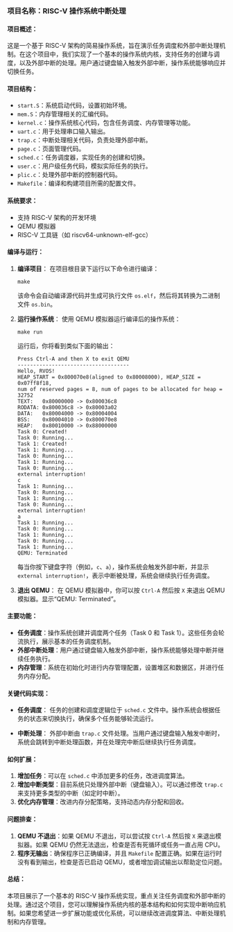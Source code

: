### 项目名称：RISC-V 操作系统中断处理

#### 项目概述：
这是一个基于 RISC-V 架构的简易操作系统，旨在演示任务调度和外部中断处理机制。在这个项目中，我们实现了一个基本的操作系统内核，支持任务的创建与调度，以及外部中断的处理。用户通过键盘输入触发外部中断，操作系统能够响应并切换任务。

#### 项目结构：
- `start.S`：系统启动代码，设置初始环境。
- `mem.S`：内存管理相关的汇编代码。
- `kernel.c`：操作系统核心代码，包含任务调度、内存管理等功能。
- `uart.c`：用于处理串口输入输出。
- `trap.c`：中断处理相关代码，负责处理外部中断。
- `page.c`：页面管理代码。
- `sched.c`：任务调度器，实现任务的创建和切换。
- `user.c`：用户级任务代码，模拟实际任务的执行。
- `plic.c`：处理外部中断的控制器代码。
- `Makefile`：编译和构建项目所需的配置文件。

#### 系统要求：
- 支持 RISC-V 架构的开发环境
- QEMU 模拟器
- RISC-V 工具链（如 riscv64-unknown-elf-gcc）

#### 编译与运行：
1. **编译项目**：
   在项目根目录下运行以下命令进行编译：
   ```
   make
   ```
   该命令会自动编译源代码并生成可执行文件 `os.elf`，然后将其转换为二进制文件 `os.bin`。

2. **运行操作系统**：
   使用 QEMU 模拟器运行编译后的操作系统：
   ```
   make run
   ```
   运行后，你将看到类似下面的输出：

   ```
   Press Ctrl-A and then X to exit QEMU
   ------------------------------------
   Hello, RVOS!
   HEAP_START = 0x800070e8(aligned to 0x80008000), HEAP_SIZE = 0x07ff8f18,
   num of reserved pages = 8, num of pages to be allocated for heap = 32752
   TEXT:   0x80000000 -> 0x800036c8
   RODATA: 0x800036c8 -> 0x80003a02
   DATA:   0x80004000 -> 0x80004004
   BSS:    0x80004010 -> 0x800070e8
   HEAP:   0x80010000 -> 0x88000000
   Task 0: Created!
   Task 0: Running...
   Task 1: Created!
   Task 1: Running...
   Task 0: Running...
   Task 1: Running...
   Task 0: Running...
   external interruption!
   c
   Task 1: Running...
   Task 0: Running...
   Task 1: Running...
   Task 0: Running...
   external interruption!
   a
   Task 1: Running...
   Task 0: Running...
   Task 1: Running...
   Task 0: Running...
   Task 1: Running...
   QEMU: Terminated
   ```

   每当你按下键盘字符（例如，`c`、`a`），操作系统会触发外部中断，并显示 `external interruption!`，表示中断被处理，系统会继续执行任务调度。

3. **退出 QEMU**：
   在 QEMU 模拟器中，你可以按 `Ctrl-A` 然后按 `X` 来退出 QEMU 模拟器。显示“QEMU: Terminated”。

#### 主要功能：
- **任务调度**：操作系统创建并调度两个任务（Task 0 和 Task 1）。这些任务会轮流执行，展示基本的任务调度机制。
- **外部中断处理**：用户通过键盘输入触发外部中断，操作系统能够处理中断并继续任务执行。
- **内存管理**：系统在初始化时进行内存管理配置，设置堆区和数据区，并进行任务内存分配。

#### 关键代码实现：
- **任务调度**：
  任务的创建和调度逻辑位于 `sched.c` 文件中。操作系统会根据任务的状态来切换执行，确保多个任务能够轮流运行。
  
- **中断处理**：
  外部中断由 `trap.c` 文件处理。当用户通过键盘输入触发中断时，系统会跳转到中断处理函数，并在处理完中断后继续执行任务调度。

#### 如何扩展：
1. **增加任务**：可以在 `sched.c` 中添加更多的任务，改进调度算法。
2. **增加中断类型**：目前系统只处理外部中断（键盘输入）。可以通过修改 `trap.c` 来支持更多类型的中断（如定时中断）。
3. **优化内存管理**：改进内存分配策略，支持动态内存分配和回收。

#### 问题排查：
1. **QEMU 不退出**：如果 QEMU 不退出，可以尝试按 `Ctrl-A` 然后按 `X` 来退出模拟器。如果 QEMU 仍然无法退出，检查是否有死循环或任务一直占用 CPU。
2. **程序无输出**：确保程序已正确编译，并且 `Makefile` 配置正确。如果在运行时没有看到输出，检查是否已启动 QEMU，或者增加调试输出以帮助定位问题。

#### 总结：
本项目展示了一个基本的 RISC-V 操作系统实现，重点关注任务调度和外部中断的处理。通过这个项目，您可以理解操作系统内核的基本结构和如何实现中断响应机制。如果您希望进一步扩展功能或优化系统，可以继续改进调度算法、中断处理机制和内存管理。